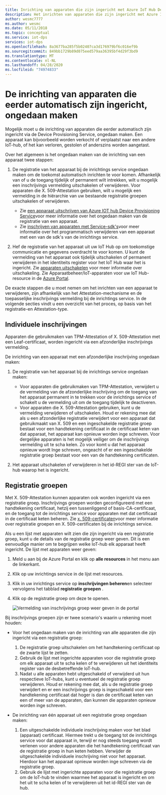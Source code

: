 ```yaml
---
title: Inrichting van apparaten die zijn ingericht met Azure IoT Hub Device Provisioning Service ongedaan maken
description: Het inrichten van apparaten die zijn ingericht met Azure IoT Hub Device Provisioning Service (DPS)
author: wesmc7777
ms.author: wesmc
ms.date: 05/11/2018
ms.topic: conceptual
ms.service: iot-dps
services: iot-dps
ms.openlocfilehash: 8a3677ba285f5b02407ca3d176979bf6c016ef9b
ms.sourcegitcommit: 849bb1729b89d075eed579aa36395bf4d29f3bd9
ms.translationtype: MT
ms.contentlocale: nl-NL
ms.lasthandoff: 04/28/2020
ms.locfileid: "74974833"
---
```

# <a name="how-to-deprovision-devices-that-were-previously-auto-provisioned"></a>De inrichting van apparaten die eerder automatisch zijn ingericht, ongedaan maken 

Mogelijk moet u de inrichting van apparaten die eerder automatisch zijn ingericht via de Device Provisioning Service, ongedaan maken. Een apparaat kan bijvoorbeeld worden verkocht of verplaatst naar een andere IoT-hub, of het kan verloren, gestolen of anderszins worden aangetast. 

Over het algemeen is het ongedaan maken van de inrichting van een apparaat twee stappen:

1. De registratie van het apparaat bij de inrichtings service ongedaan maken om de toekomst automatisch inrichten te voor komen. Afhankelijk van of u de toegang tijdelijk of permanent wilt intrekken, wilt u mogelijk een inschrijvings vermelding uitschakelen of verwijderen. Voor apparaten die X. 509-Attestation gebruiken, wilt u mogelijk een vermelding in de hiërarchie van uw bestaande registratie groepen uitschakelen of verwijderen.  
 
   - Zie [een apparaat uitschrijven van Azure IOT hub Device Provisioning Service](how-to-revoke-device-access-portal.md)voor meer informatie over het ongedaan maken van de registratie van een apparaat.
   - Zie [inschrijven van apparaten met Service-sdk's](how-to-manage-enrollments-sdks.md)voor meer informatie over het programmatisch verwijderen van een apparaat met een van de sdk's van de inrichtings service.

2. Hef de registratie van het apparaat uit uw IoT Hub op om toekomstige communicatie en gegevens overdracht te voor komen. U kunt de vermelding van het apparaat ook tijdelijk uitschakelen of permanent verwijderen in het identiteits register voor het IoT Hub waar het is ingericht. Zie [apparaten uitschakelen](/azure/iot-hub/iot-hub-devguide-identity-registry#disable-devices) voor meer informatie over uitschakeling. Zie Apparaatbeheer/IoT-apparaten voor uw IoT Hub-resource in de [Azure Portal](https://portal.azure.com).

De exacte stappen die u moet nemen om het inrichten van een apparaat te verwijderen, zijn afhankelijk van het Attestation-mechanisme en de toepasselijke inschrijvings vermelding bij de inrichtings service. In de volgende secties vindt u een overzicht van het proces, op basis van het registratie-en Attestation-type.

## <a name="individual-enrollments"></a>Individuele inschrijvingen
Apparaten die gebruikmaken van TPM-Attestation of X. 509-Attestation met een Leaf-certificaat, worden ingericht via een afzonderlijke inschrijvings vermelding. 

De inrichting van een apparaat met een afzonderlijke inschrijving ongedaan maken: 

1. De registratie van het apparaat bij de inrichtings service ongedaan maken:

   - Voor apparaten die gebruikmaken van TPM-Attestation, verwijdert u de vermelding van de afzonderlijke inschrijving om de toegang van het apparaat permanent in te trekken voor de inrichtings service of schakelt u de vermelding uit om de toegang tijdelijk te deactiveren. 
   - Voor apparaten die X. 509-Attestation gebruiken, kunt u de vermelding verwijderen of uitschakelen. Houd er rekening mee dat als u een afzonderlijke registratie verwijdert voor een apparaat dat gebruikmaakt van X. 509 en een ingeschakelde registratie groep bestaat voor een handtekening certificaat in de certificaat keten van dat apparaat, het apparaat kan opnieuw worden inge schreven. Voor dergelijke apparaten is het mogelijk veiliger om de inschrijvings vermelding uit te scha kelen. Zo voor komt u dat het apparaat opnieuw wordt Inge schreven, ongeacht of er een ingeschakelde registratie groep bestaat voor een van de handtekening certificaten.

2. Het apparaat uitschakelen of verwijderen in het id-REGI ster van de IoT-hub waarop het is ingericht. 


## <a name="enrollment-groups"></a>Registratie groepen
Met X. 509-Attestation kunnen apparaten ook worden ingericht via een registratie groep. Inschrijvings groepen worden geconfigureerd met een handtekening certificaat, hetzij een tussenliggend of basis-CA-certificaat, en de toegang tot de inrichtings service voor apparaten met dat certificaat in de certificaat keten beheren. Zie [x. 509-certificaten](concepts-security.md#x509-certificates)voor meer informatie over registratie groepen en X. 509-certificaten bij de inrichtings service. 

Als u een lijst met apparaten wilt zien die zijn ingericht via een registratie groep, kunt u de details van de registratie groep weer geven. Dit is een eenvoudige manier om te begrijpen welke IoT-hub elk apparaat heeft ingericht. De lijst met apparaten weer geven: 

1. Meld u aan bij de Azure Portal en klik op **alle resources** in het menu aan de linkerkant.
2. Klik op uw inrichtings service in de lijst met resources.
3. Klik in uw inrichtings service op **inschrijvingen beheren**en selecteer vervolgens het tabblad **registratie groepen** .
4. Klik op de registratie groep om deze te openen.

   ![Vermelding van inschrijvings groep weer geven in de portal](./media/how-to-unprovision-devices/view-enrollment-group.png)

Bij inschrijvings groepen zijn er twee scenario's waarin u rekening moet houden:

- Voor het ongedaan maken van de inrichting van alle apparaten die zijn ingericht via een registratie groep:
  1. De registratie groep uitschakelen om het handtekening certificaat op de zwarte lijst te zetten. 
  2. Gebruik de lijst met ingerichte apparaten voor die registratie groep om elk apparaat uit te scha kelen of te verwijderen uit het identiteits register van de desbetreffende IoT-hub. 
  3. Nadat u alle apparaten hebt uitgeschakeld of verwijderd uit hun respectieve IoT-hubs, kunt u eventueel de registratie groep verwijderen. Houd er rekening mee dat, als u de registratie groep verwijdert en er een inschrijvings groep is ingeschakeld voor een handtekening certificaat dat hoger is dan de certificaat keten van een of meer van de apparaten, dan kunnen die apparaten opnieuw worden inge schreven. 

- De inrichting van één apparaat uit een registratie groep ongedaan maken:
  1. Een uitgeschakelde individuele inschrijving maken voor het blad (apparaat) certificaat. Hiermee trekt u de toegang tot de inrichtings service voor dat apparaat in, terwijl er nog steeds toegang wordt verlenen voor andere apparaten die het handtekening certificaat van de registratie groep in hun keten hebben. Verwijder de uitgeschakelde individuele inschrijving niet voor het apparaat. Hierdoor kan het apparaat opnieuw worden inge schreven via de registratie groep. 
  2. Gebruik de lijst met ingerichte apparaten voor die registratie groep om de IoT-hub te vinden waarmee het apparaat is ingericht en om het uit te scha kelen of te verwijderen uit het id-REGI ster van de hub. 
  
  










